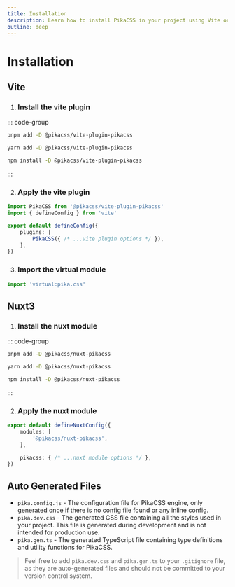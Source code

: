 ```yaml
---
title: Installation
description: Learn how to install PikaCSS in your project using Vite or Nuxt3, and understand the auto-generated files created by PikaCSS.
outline: deep
---
```


# Installation

## Vite

1. ### Install the vite plugin
::: code-group

```bash [pnpm]
pnpm add -D @pikacss/vite-plugin-pikacss
```

```bash [yarn]
yarn add -D @pikacss/vite-plugin-pikacss
```

```bash [npm]
npm install -D @pikacss/vite-plugin-pikacss
```

:::

2. ### Apply the vite plugin

```ts [vite.config.ts]
import PikaCSS from '@pikacss/vite-plugin-pikacss'
import { defineConfig } from 'vite'

export default defineConfig({
	plugins: [
		PikaCSS({ /* ...vite plugin options */ }),
	],
})
```

3. ### Import the virtual module
```ts [main.ts]
import 'virtual:pika.css'
```

## Nuxt3

1. ### Install the nuxt module

::: code-group

```bash [pnpm]
pnpm add -D @pikacss/nuxt-pikacss
```

```bash [yarn]
yarn add -D @pikacss/nuxt-pikacss
```

```bash [npm]
npm install -D @pikacss/nuxt-pikacss
```

:::

2. ### Apply the nuxt module

```ts [nuxt.config.ts]
export default defineNuxtConfig({
	modules: [
		'@pikacss/nuxt-pikacss',
	],

	pikacss: { /* ...nuxt module options */ },
})
```

## Auto Generated Files
- `pika.config.js` - The configuration file for PikaCSS engine, only generated once if there is no config file found or any inline config.
- `pika.dev.css` - The generated CSS file containing all the styles used in your project. This file is generated during development and is not intended for production use.
- `pika.gen.ts` - The generated TypeScript file containing type definitions and utility functions for PikaCSS.

> Feel free to add `pika.dev.css` and `pika.gen.ts` to your `.gitignore` file, as they are auto-generated files and should not be committed to your version control system.
